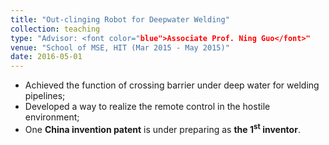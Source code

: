 ```yaml
---
title: "Out-clinging Robot for Deepwater Welding"
collection: teaching
type: "Advisor: <font color="blue">Associate Prof. Ning Guo</font>"
venue: "School of MSE, HIT (Mar 2015 - May 2015)"
date: 2016-05-01
---
```


*	Achieved the function of crossing barrier under deep water for welding pipelines;     
*	Developed a way to realize the remote control in the hostile environment;     
*	One **China invention patent** is under preparing as **the 1<sup>st</sup> inventor**.
